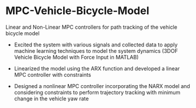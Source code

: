 # MPC-Vehicle-Bicycle-Model
Linear and Non-Linear MPC controllers for path tracking of the vehicle bicycle model


- Excited the system with various signals and collected data to apply machine learning techniques to model the system dynamics (3DOF Vehicle Bicycle Model with Force Input in MATLAB)

- Linearized the model using the ARX function and developed a linear MPC controller with constraints
  
- Designed a nonlinear MPC controller incorporating the NARX model and considering constraints to
perform trajectory tracking with minimum change in the vehicle yaw rate
